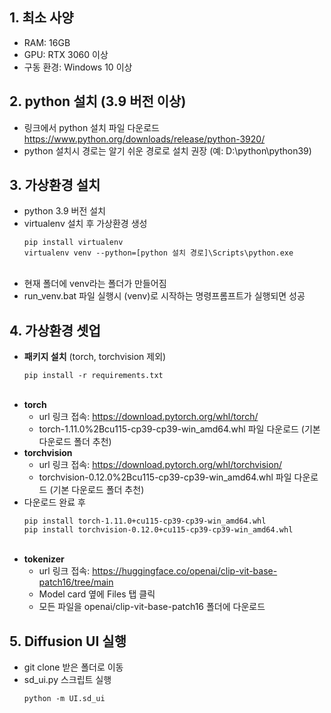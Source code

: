 
## 1. 최소 사양
   - RAM: 16GB
   - GPU: RTX 3060 이상
   - 구동 환경: Windows 10 이상

## 2. python 설치 (3.9 버전 이상)
   - 링크에서 python 설치 파일 다운로드  https://www.python.org/downloads/release/python-3920/
   - python 설치시 경로는 알기 쉬운 경로로 설치 권장 (예: D:\python\python39)

## 3. 가상환경 설치
   - python 3.9 버전 설치
   - virtualenv 설치 후 가상환경 생성
     <br>
     ```
     pip install virtualenv
     virtualenv venv --python=[python 설치 경로]\Scripts\python.exe
     ```
     <br>
   - 현재 폴더에 venv라는 폴더가 만들어짐
   - run_venv.bat 파일 실행시 (venv)로 시작하는 명령프롬프트가 실행되면 성공

## 4. 가상환경 셋업
   - **패키지 설치** (torch, torchvision 제외)
     <br>
     ```
     pip install -r requirements.txt
     ```
     <br>
   - **torch**
     - url 링크 접속: https://download.pytorch.org/whl/torch/
     - torch-1.11.0%2Bcu115-cp39-cp39-win_amd64.whl 파일 다운로드 (기본 다운로드 폴더 추천)
   - **torchvision**
     - url 링크 접속: https://download.pytorch.org/whl/torchvision/
     - torchvision-0.12.0%2Bcu115-cp39-cp39-win_amd64.whl 파일 다운로드 (기본 다운로드 폴더 추천)
   - 다운로드 완료 후 
     <br>
     ```
     pip install torch-1.11.0+cu115-cp39-cp39-win_amd64.whl
     pip install torchvision-0.12.0+cu115-cp39-cp39-win_amd64.whl
     ```
     <br>
   - **tokenizer**
     - url 링크 접속: https://huggingface.co/openai/clip-vit-base-patch16/tree/main
     - Model card 옆에 Files 탭 클릭
     - 모든 파일을 openai/clip-vit-base-patch16 폴더에 다운로드

## 5. Diffusion UI 실행
   - git clone 받은 폴더로 이동
   - sd_ui.py 스크립트 실행
     <br>
     ```
     python -m UI.sd_ui
     ```
     <br>
